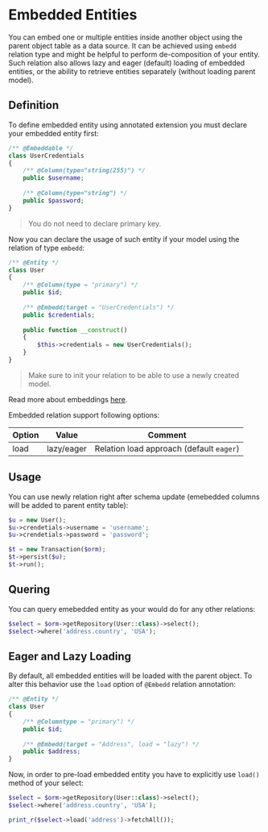 # Embedded Entities
You can embed one or multiple entities inside another object using the parent object table as a data source. It can be achieved using
`embedd` relation type and might be helpful to perform de-composition of your entity. Such relation also allows lazy and eager (default)
loading of embedded entities, or the ability to retrieve entities separately (without loading parent model).

## Definition
To define embedded entity using annotated extension you must declare your embedded entity first:

```php
/** @Embeddable */
class UserCredentials 
{
    /** @Column(type="string(255)") */
    public $username;
    
    /** @Column(type="string") */
    public $password;
}
```

> You do not need to declare primary key.

Now you can declare the usage of such entity if your model using the relation of type `embedd`:

```php
/** @Entity */
class User 
{
    /** @Column(type = "primary") */
    public $id;
    
    /** @Embedd(target = "UserCredentials") */
    public $credentials;
    
    public function __construct()
    {
        $this->credentials = new UserCredentials();
    }
}
```

> Make sure to init your relation to be able to use a newly created model.

Read more about embeddings [here](/annotated/embeddings.md).

Embedded relation support following options:

Option      | Value  | Comment
---         | ---    | ----
load        | lazy/eager | Relation load approach (default `eager`)

## Usage
You can use newly relation right after schema update (emebedded columns will be added to parent entity table):

```php
$u = new User();
$u->crendetials->username = 'username';
$u->crendetials->password = 'password';

$t = new Transaction($orm);
$t->persist($u);
$t->run();
```


## Quering
You can query emebedded entity as your would do for any other relations:

```php
$select = $orm->getRepository(User::class)->select();
$select->where('address.country', 'USA');
```

## Eager and Lazy Loading
By default, all embedded entities will be loaded with the parent object. To alter this behavior use the `load` option of `@Embedd` relation annotation:

```php
/** @Entity */
class User 
{
    /** @Columntype = "primary") */
    public $id;
    
    /** @Embedd(target = "Address", load = "lazy") */
    public $address;
}
```

Now, in order to pre-load embedded entity you have to explicitly use `load()` method of your select:

```php
$select = $orm->getRepository(User::class)->select();
$select->where('address.country', 'USA');

print_r($select->load('address')->fetchAll());
```
